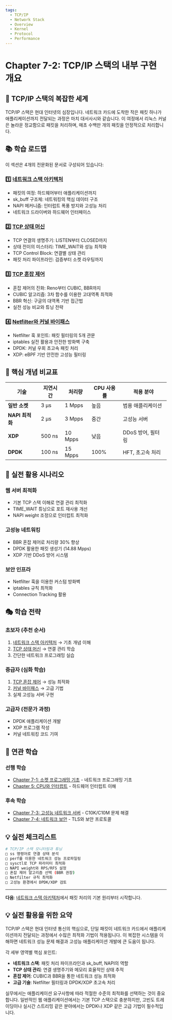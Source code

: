 ```yaml
---
tags:
  - TCP/IP
  - Network Stack
  - Overview
  - Kernel
  - Protocol
  - Performance
---
```


# Chapter 7-2: TCP/IP 스택의 내부 구현 개요

## 🎯 TCP/IP 스택의 복잡한 세계

TCP/IP 스택은 현대 인터넷의 심장입니다. 네트워크 카드에 도착한 작은 패킷 하나가 애플리케이션까지 전달되는 과정은 마치 대서사시와 같습니다. 이 여정에서 리눅스 커널은 놀라운 정교함으로 패킷을 처리하며, 매초 수백만 개의 패킷을 안정적으로 처리합니다.

## 📚 학습 로드맵

이 섹션은 4개의 전문화된 문서로 구성되어 있습니다:

### 1️⃣ [네트워크 스택 아키텍처](02a-network-stack-architecture.md)

- 패킷의 여정: 하드웨어부터 애플리케이션까지
- sk_buff 구조체: 네트워킹의 핵심 데이터 구조
- NAPI 메커니즘: 인터럽트 폭풍 방지와 고성능 처리
- 네트워크 드라이버와 하드웨어 인터페이스

### 2️⃣ [TCP 상태 머신](02b-tcp-state-machine.md)

- TCP 연결의 생명주기: LISTEN부터 CLOSED까지
- 상태 전이의 미스터리: TIME_WAIT와 성능 최적화
- TCP Control Block: 연결별 상태 관리
- 패킷 처리 파이프라인: 검증부터 소켓 라우팅까지

### 3️⃣ [TCP 혼잡 제어](02c-tcp-congestion-control.md)

- 혼잡 제어의 진화: Reno부터 CUBIC, BBR까지
- CUBIC 알고리즘: 3차 함수를 이용한 고대역폭 최적화
- BBR 혁신: 구글의 대역폭 기반 접근법
- 실전 성능 비교와 튜닝 전략

### 4️⃣ [Netfilter와 커널 바이패스](02d-netfilter-kernel-bypass.md)

- Netfilter 훅 포인트: 패킷 필터링의 5개 관문
- iptables 실전 활용과 안전한 방화벽 구축
- DPDK: 커널 우회 초고속 패킷 처리
- XDP: eBPF 기반 안전한 고성능 필터링

## 🎯 핵심 개념 비교표

| 기술 | 지연시간 | 처리량 | CPU 사용률 | 적용 분야 |
|------|----------|--------|-------------|----------|
| **일반 소켓** | 3 μs | 1 Mpps | 높음 | 범용 애플리케이션 |
| **NAPI 최적화** | 2 μs | 3 Mpps | 중간 | 고성능 서버 |
| **XDP** | 500 ns | 10 Mpps | 낮음 | DDoS 방어, 필터링 |
| **DPDK** | 100 ns | 15 Mpps | 100% | HFT, 초고속 처리 |

## 🚀 실전 활용 시나리오

### 웹 서버 최적화

- 기본 TCP 스택 이해로 연결 관리 최적화
- TIME_WAIT 튜닝으로 포트 재사용 개선
- NAPI weight 조정으로 인터럽트 최적화

### 고성능 네트워킹

- BBR 혼잡 제어로 처리량 30% 향상
- DPDK 활용한 패킷 생성기 (14.88 Mpps)
- XDP 기반 DDoS 방어 시스템

### 보안 인프라

- Netfilter 훅을 이용한 커스텀 방화벽
- iptables 규칙 최적화
- Connection Tracking 활용

## 🎭 학습 전략

### 초보자 (추천 순서)

1. [네트워크 스택 아키텍처](02a-network-stack-architecture.md) → 기초 개념 이해
2. [TCP 상태 머신](02b-tcp-state-machine.md) → 연결 관리 학습
3. 간단한 네트워크 프로그래밍 실습

### 중급자 (심화 학습)

1. [TCP 혼잡 제어](02c-tcp-congestion-control.md) → 성능 최적화
2. [커널 바이패스](02d-netfilter-kernel-bypass.md) → 고급 기법
3. 실제 고성능 서버 구현

### 고급자 (전문가 과정)

- DPDK 애플리케이션 개발
- XDP 프로그램 작성
- 커널 네트워킹 코드 기여

## 🔗 연관 학습

### 선행 학습

- [Chapter 7-1: 소켓 프로그래밍 기초](01-socket-basics.md) - 네트워크 프로그래밍 기초
- [Chapter 5: CPU와 인터럽트](../chapter-05-cpu-interrupt/) - 하드웨어 인터럽트 이해

### 후속 학습  

- [Chapter 7-3: 고성능 네트워크 서버](03-high-performance-server.md) - C10K/C10M 문제 해결
- [Chapter 7-4: 네트워크 보안](04-secure-networking.md) - TLS와 보안 프로토콜

## 💡 실전 체크리스트

```bash
# TCP/IP 스택 모니터링과 튜닝
□ ss 명령어로 연결 상태 분석
□ perf를 이용한 네트워크 성능 프로파일링
□ sysctl로 TCP 파라미터 최적화
□ NAPI weight와 RPS/RFS 설정
□ 혼잡 제어 알고리즘 선택 (BBR 권장)
□ Netfilter 규칙 최적화
□ 고성능 환경에서 DPDK/XDP 검토
```

---

**다음**: [네트워크 스택 아키텍처](02a-network-stack-architecture.md)에서 패킷 처리의 기본 원리부터 시작합니다.

## 💡 실전 활용을 위한 요약

TCP/IP 스택은 현대 인터넷 통신의 핵심으로, 단일 패킷이 네트워크 카드에서 애플리케이션까지 전달되는 과정에서 수많은 최적화 기법이 적용됩니다. 이 복잡한 시스템을 이해하면 네트워크 성능 문제 해결과 고성능 애플리케이션 개발에 큰 도움이 됩니다.

각 세부 영역별 핵심 포인트:

- **네트워크 스택**: 패킷 처리 파이프라인과 sk_buff, NAPI의 역할
- **TCP 상태 관리**: 연결 생명주기와 메모리 효율적인 상태 추적
- **혼잡 제어**: CUBIC과 BBR을 통한 네트워크 성능 최적화  
- **고급 기술**: Netfilter 필터링과 DPDK/XDP 초고속 처리

실무에서는 애플리케이션 요구사항에 따라 적절한 수준의 최적화를 선택하는 것이 중요합니다. 일반적인 웹 애플리케이션에서는 기본 TCP 스택으로 충분하지만, 고빈도 트레이딩이나 실시간 스트리밍 같은 분야에서는 DPDK나 XDP 같은 고급 기법이 필수적입니다.
